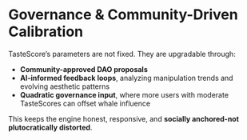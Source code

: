 # Governance & Community-Driven Calibration

TasteScore’s parameters are not fixed. They are upgradable through:

* **Community-approved DAO proposals**
* **AI-informed feedback loops**, analyzing manipulation trends and evolving aesthetic patterns
* **Quadratic governance input**, where more users with moderate TasteScores can offset whale influence

This keeps the engine honest, responsive, and **socially anchored-not plutocratically distorted**.
